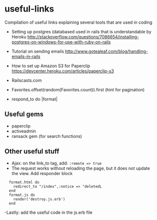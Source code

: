 # useful-links
Compilation of useful links explaining several tools that are used in coding

- Setting up postgres (databased used in rails that is understandable by Heroku
http://stackoverflow.com/questions/7086654/installing-postgres-on-windows-for-use-with-ruby-on-rails

- Tutorial on sending emails
http://www.gotealeaf.com/blog/handling-emails-in-rails

- How to set up Amazon S3 for Paperclip
https://devcenter.heroku.com/articles/paperclip-s3

- Railscasts.com

- Favorites.offset(random(Favorites.count)).first  (hint for pagination)
- respond_to do |format|

## Useful gems
- paperclip
- activeadmin
- ransack gem (for search functions)

## Other useful stuff
- Ajax: on the link_to tag, add:
``` :remote => true ``` 
- The request works without reloading the page, but it does not update the view. Add responder block
``` respond_to do |format|
  format.html do
    redirect_to "/index",:notice => "deletedL
  end
  format.js do
    render('destroy.js.erb')
  end
```

-Lastly: add the useful code in the js.erb file


